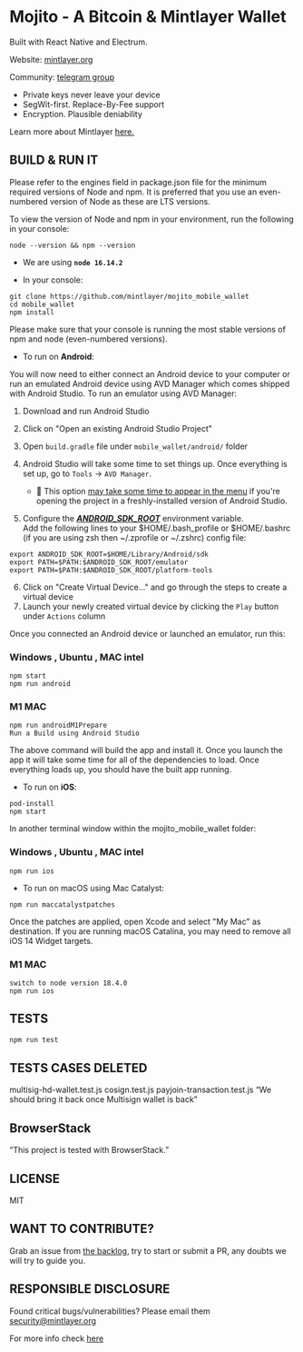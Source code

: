 # Mojito - A Bitcoin & Mintlayer Wallet

Built with React Native and Electrum.

Website: [mintlayer.org](https://www.mintlayer.org/)

Community: [telegram group](https://t.me/mintlayer)

- Private keys never leave your device
- SegWit-first. Replace-By-Fee support
- Encryption. Plausible deniability

Learn more about Mintlayer [here.](https://www.mintlayer.org/technology/)

## BUILD & RUN IT

Please refer to the engines field in package.json file for the minimum required versions of Node and npm. It is preferred that you use an even-numbered version of Node as these are LTS versions.

To view the version of Node and npm in your environment, run the following in your console:

```
node --version && npm --version
```

- We are using **`node 16.14.2`**

- In your console:

```
git clone https://github.com/mintlayer/mojito_mobile_wallet
cd mobile_wallet
npm install
```

Please make sure that your console is running the most stable versions of npm and node (even-numbered versions).

- To run on **Android**:

You will now need to either connect an Android device to your computer or run an emulated Android device using AVD Manager which comes shipped with Android Studio. To run an emulator using AVD Manager:

1. Download and run Android Studio
2. Click on "Open an existing Android Studio Project"
3. Open `build.gradle` file under `mobile_wallet/android/` folder
4. Android Studio will take some time to set things up. Once everything is set up, go to `Tools` -> `AVD Manager`.

   - 📝 This option [may take some time to appear in the menu](https://stackoverflow.com/questions/47173708/why-avd-manager-options-are-not-showing-in-android-studio) if you're opening the project in a freshly-installed version of Android Studio.

5. Configure the [**_ANDROID_SDK_ROOT_**](https://reactnative.dev/docs/environment-setup) environment variable.  
   Add the following lines to your $HOME/.bash_profile or $HOME/.bashrc (if you are using zsh then ~/.zprofile or ~/.zshrc) config file:

```
export ANDROID_SDK_ROOT=$HOME/Library/Android/sdk
export PATH=$PATH:$ANDROID_SDK_ROOT/emulator
export PATH=$PATH:$ANDROID_SDK_ROOT/platform-tools
```

6. Click on "Create Virtual Device..." and go through the steps to create a virtual device
7. Launch your newly created virtual device by clicking the `Play` button under `Actions` column

Once you connected an Android device or launched an emulator, run this:

### Windows , Ubuntu , MAC intel

```
npm start
npm run android
```

### M1 MAC

```
npm run androidM1Prepare
Run a Build using Android Studio
```

The above command will build the app and install it. Once you launch the app it will take some time for all of the dependencies to load. Once everything loads up, you should have the built app running.

- To run on **iOS**:

```
pod-install
npm start
```

In another terminal window within the mojito_mobile_wallet folder:

### Windows , Ubuntu , MAC intel

```
npm run ios
```

- To run on macOS using Mac Catalyst:

```
npm run maccatalystpatches
```

Once the patches are applied, open Xcode and select "My Mac" as destination. If you are running macOS Catalina, you may need to remove all iOS 14 Widget targets.

### M1 MAC

```
switch to node version 18.4.0
npm run ios
```

## TESTS

```bash
npm run test
```

## TESTS CASES DELETED

multisig-hd-wallet.test.js
cosign.test.js
payjoin-transaction.test.js
“We should bring it back once Multisign wallet is back”

## BrowserStack

“This project is tested with BrowserStack.”

## LICENSE

MIT

## WANT TO CONTRIBUTE?

Grab an issue from [the backlog](https://github.com/mintlayer/mojito_mobile_wallet/issues), try to start or submit a PR, any doubts we will try to guide you.

## RESPONSIBLE DISCLOSURE

Found critical bugs/vulnerabilities? Please email them security@mintlayer.org

For more info check [here](https://github.com/mintlayer/mojito_mobile_wallet/security/policy)
